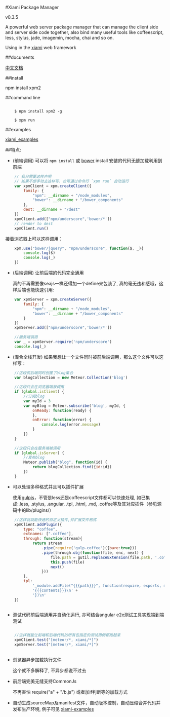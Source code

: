 #Xiami Package Manager

v0.3.5

A powerful web server package manager that can manage the client side and server side code together, also bind many useful tools like coffeescript, less, stylus, jade, imagemin, mocha, chai and so on.

Using in the [xiami](https://github.com/xiamidaxia/xiami) web framework

##documents

[中文文档](https://github.com/xiamidaxia/xpm/blob/develop/docs/%E4%B8%AD%E6%96%87%E6%96%87%E6%A1%A3.md)

##install

npm install xpm2

##command line

```shell

    $ npm install xpm2 -g
    
    $ xpm run 

```

##examples

[xiami_examples](https://github.com/xiamidaxia/xiami_examples)

##特点:

- (前端调用) 可以将 `npm install` 或 [bower](https://github.com/bower/bower) install 安装的代码无缝加载利用到前端
    
```javascript
    // 我只需要这样声明
    // 如果不想手动去这样写，也可通过命令行 `xpm run` 自动运行
    var xpmClient = xpm.createClient({
        family: {
            "npm": __dirname + "/node_modules",
            "bower": __dirname + "/bower_components"
        },
        dest: __dirname + "/dest"
    })
    xpmClient.add(["npm/underscore",'bower/*'])
    // render to dest
    xpmClient.run() 
```    

接着浏览器上可以这样调用：

```javascript
    xpm.use("bower/jquery", "npm/underscore", function($, _){
        console.log($) 
        console.log(_)   
    }) 
```
    
- (后端调用) 让前后端的代码完全通用

    真的不再需要像seajs一样还得加一个define来包装了, 真的毫无违和感哦，这样后端也能快速引用:

```javascript    
    var xpmServer = xpm.createServer({
        family: {
            "npm": __dirname + "/node_modules",
            "bower": __dirname + "/bower_components"
        }
    })
    xpmServer.add(["npm/underscore",'bower/*'])
    
    //服务端调用
    var _ = xpmServer.require('npm/underscore')
    console.log(_)
```
- (混合全栈开发) 如果我想让一个文件同时被前后端调用，那么这个文件可以这样写：

```javascript
    //这段前后端同时创建了blog集合
    var blogCollection = new Meteor.Collection('blog')
    
    //这段只会在浏览器端被调用 
    if (global.isClient) {
        //订阅blog
        var myId = 3
        var myBlog = Meteor.subscribe('blog', myId, {
            onReady: function(ready) {
            },
            onError: function(error) {
                console.log(error.message)
            }
        })
    }
    
    //这段只会在服务端被调用 
    if (global.isServer) {
        //发布blog
        Meteor.publish("blog", function(id) {
            return blogCollection.find({id:id})
        })
    }
```

- 可以处理多种格式并且可以插件扩展

    使用[gulpjs](https://github.com/gulpjs/gulp)，不管是less还是coffeescript文件都可以快速处理, 如已集成:.less, .stylus, .angular, .tpl, .html, .md, .coffee等及其对应插件（参见源码中的lib/plugins/）

```javascript
    //这样我就能快速的自定义插件,并扩展文件格式
    xpmClient.addPlugin({
        type: "coffee",
        extnames: [".coffee"],
        through: function(stream){
            return stream
                .pipe(require('gulp-coffee')({bare:true}))
                .pipe(through.obj(function(file, enc, next) {
                    file.path = gutil.replaceExtension(file.path, '.coffee');
                    this.push(file)
                    next()
                }))
        },
        tpl:
            '_module.addFile("{{{path}}}", function(require, exports, module) {\n' +
            '{{{contents}}}\n' +
            '})\n'
    })
    
```            
    
- 测试代码前后端通用并自动化运行, 亦可结合angular e2e测试工具实现端到端测试
    
```javascript

    //这样就能让前端和后端代码的所有包指定的测试用例都跑起来
    xpmClient.test("[meteor/*, xiami/*]")
    xpmServer.test("[meteor/*, xiami/*]")
    
```

- 浏览器异步加载执行文件
    
    这个就不多解释了, 不异步都说不过去
        
- 前后端完美无缝支持CommonJs  

    不再害怕 require("a" + "/b.js") 或者加if判断等的加载方式
    
- 自动生成sourceMap及manifest文件，自动版本控制，自动压缩合并代码并发布生产环境, 例子可见 [xiami-examples](https://github.com/xiamidaxia/xiami_examples)


